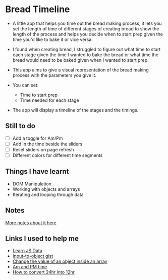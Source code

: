 # Bread Timeline

- A little app that helps you time out the bread making process, it lets you set the length of time of different stages of creating bread to show the length of the process and helps you decide when to start prep given the time you'd like to bake it or vice versa.

- I found when creating bread, I struggled to figure out what time to start each stage given the time I wanted to bake the bread or what time the bread would need to be baked given when I wanted to start prep.

- This app aims to give a visual representation of the bread making process with the parameters you give it.

- You can set:

  - Time to start prep
  - Time needed for each stage

- The app will display a timeline of the stages and the timings.

## Still to do

- [ ] Add a toggle for Am/Pm
- [ ] Add in the time beside the sliders
- [ ] Reset sliders on page refresh
- [ ] Different colors for different time segments

## Things I have learnt

- DOM Manipulation
- Working with objects and arrays
- Iterating and looping through data

## Notes

[More notes about it here](notes.md)

## Links I used to help me

- [Learn JS Data](http://learnjsdata.com/iterate_data.html)
- [input-to-object gist](https://gist.github.com/prof3ssorSt3v3/52ebd432bb7b8a155985a2f82509541d)
- [Change the value of an object inside an array](https://stackoverflow.com/questions/4689856/how-to-change-value-of-object-which-is-inside-an-array-using-javascript-or-jquer/45341595)
- [Am and PM time](https://www.washington.edu/accesscomputing/webd2/student/unit5/module2/lesson4.html)
- [How to convert 24hr into 12hr](https://medium.com/front-end-weekly/how-to-convert-24-hours-format-to-12-hours-in-javascript-ca19dfd7419d)
